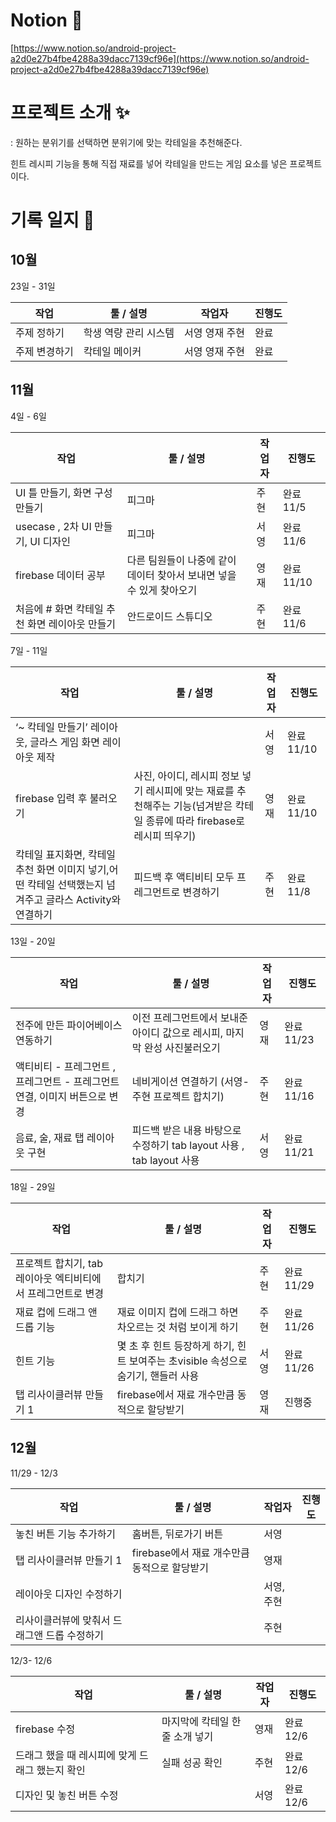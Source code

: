 # Notion 📝

[https://www.notion.so/android-project-a2d0e27b4fbe4288a39dacc7139cf96e](https://www.notion.so/android-project-a2d0e27b4fbe4288a39dacc7139cf96e)

# 프로젝트 소개 ✨

: 원하는 분위기를 선택하면 분위기에 맞는 칵테일을 추천해준다.

힌트 레시피 기능을 통해 직접 재료를 넣어 칵테일을 만드는 게임 요소를 넣은 프로젝트이다.

# 기록 일지 💫

## 10월

23일 - 31일

| 작업 | 툴 / 설명 | 작업자 | 진행도 |
| --- | --- | --- | --- |
| 주제 정하기 | 학생 역량 관리 시스템 | 서영 영재 주현 | 완료 |
| 주제 변경하기 | 칵테일 메이커 | 서영 영재 주현 | 완료 |

## 11월

4일 - 6일

| 작업 | 툴 / 설명 | 작업자 | 진행도 |
| --- | --- | --- | --- |
| UI 틀 만들기, 화면 구성 만들기 | 피그마 | 주현 | 완료 11/5 |
| usecase , 2차 UI 만들기, UI 디자인  | 피그마 | 서영 | 완료 11/6 |
| firebase 데이터 공부 | 다른 팀원들이 나중에 같이 데이터 찾아서 보내면 넣을 수 있게 찾아오기 | 영재 | 완료 11/10  |
| 처음에 # 화면 칵테일 추천 화면 레이아웃 만들기 | 안드로이드 스튜디오 | 주현 | 완료 11/6 |

7일 - 11일

| 작업 | 툴 / 설명 | 작업자 | 진행도      |
| --- | --- |-----|----------|
| ‘~ 칵테일 만들기’ 레이아웃, 글라스 게임 화면 레이아웃 제작  |  | 서영  | 완료 11/10 |
| firebase 입력 후 불러오기 | 사진, 아이디, 레시피 정보 넣기 레시피에 맞는 재료를 추천해주는 기능(넘겨받은 칵테일 종류에 따라 firebase로 레시피 띄우기) | 영재  | 완료 11/10 |
| 칵테일 표지화면, 칵테일 추천 화면 이미지 넣기,어떤 칵테일 선택했는지 넘겨주고 글라스 Activity와 연결하기| 피드백 후 액티비티 모두 프레그먼트로 변경하기 | 주현  | 완료 11/8  |

13일 - 20일

| 작업 | 툴 / 설명 | 작업자 | 진행도 |
| --- | --- | --- | --- |
| 전주에 만든 파이어베이스 연동하기  | 이전 프레그먼트에서 보내준 아이디 값으로 레시피, 마지막 완성 사진불러오기  | 영재 | 완료 11/23 |
| 액티비티 - 프레그먼트 , 프레그먼트 - 프레그먼트 연결, 이미지 버튼으로 변경 | 네비게이션 연결하기 (서영-주현 프로젝트 합치기)  | 주현 | 완료 11/16 |
| 음료, 술, 재료 탭 레이아웃 구현 | 피드백 받은 내용 바탕으로 수정하기 tab layout 사용 , tab layout 사용 | 서영 | 완료 11/21 |

18일 - 29일

| 작업 | 툴 / 설명 | 작업자 | 진행도 |
| --- | --- | --- | --- |
| 프로젝트 합치기, tab 레이아웃 엑티비티에서 프레그먼트로 변경 | 합치기 | 주현  | 완료 11/29 |
| 재료 컵에 드래그 앤 드롭 기능 | 재료 이미지 컵에 드래그 하면 차오르는 것 처럼 보이게 하기 | 주현 | 완료 11/26 |
| 힌트 기능 | 몇 초 후 힌트 등장하게 하기, 힌트 보여주는 초visible 속성으로 숨기기, 핸들러 사용 | 서영 | 완료 11/26 |
| 탭 리사이클러뷰 만들기 1 | firebase에서 재료 개수만큼 동적으로 할당받기 | 영재 | 진행중 |

## 12월

11/29 - 12/3

| 작업 | 툴 / 설명 | 작업자 | 진행도 |
| --- | --- | --- | --- |
| 놓친 버튼 기능 추가하기 | 홈버튼, 뒤로가기 버튼 | 서영 |  |
| 탭 리사이클러뷰 만들기 1 | firebase에서 재료 개수만큼 동적으로 할당받기 | 영재 |  |
| 레이아웃 디자인 수정하기 |  | 서영, 주현 |  |
| 리사이클러뷰에 맞춰서 드래그앤 드롭 수정하기 |  | 주현 |  |

12/3- 12/6

| 작업 | 툴 / 설명 | 작업자 | 진행도 |
| --- | --- | --- | --- |
| firebase 수정 | 마지막에 칵테일 한 줄 소개 넣기 | 영재 | 완료 12/6 |
| 드래그 했을 때 레시피에 맞게 드래그 했는지 확인 | 실패 성공 확인 | 주현 | 완료 12/6 |
| 디자인 및 놓친 버튼 수정 |  | 서영 | 완료 12/6 |